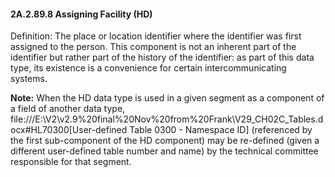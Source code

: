 #### 2A.2.89.8 Assigning Facility (HD)

Definition: The place or location identifier where the identifier was first assigned to the person. This component is not an inherent part of the identifier but rather part of the history of the identifier: as part of this data type, its existence is a convenience for certain intercommunicating systems.

**Note:** When the HD data type is used in a given segment as a component of a field of another data type, file:///E:\V2\v2.9%20final%20Nov%20from%20Frank\V29_CH02C_Tables.docx#HL70300[User-defined Table 0300 - Namespace ID] (referenced by the first sub-component of the HD component) may be re-defined (given a different user-defined table number and name) by the technical committee responsible for that segment.
